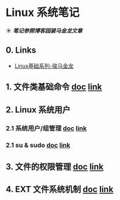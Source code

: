 # Linux 系统笔记
☀ ***笔记参照博客园骏马金龙文章***

## 0. Links
- [Linux基础系列-骏马金龙](http://www.cnblogs.com/f-ck-need-u/p/7048359.html)

## 1. 文件类基础命令 [doc](https://github.com/SublimeCT/note/tree/master/Linux/docs/1.md) [link](http://www.cnblogs.com/f-ck-need-u/p/6995195.html)

## 2. Linux 系统用户
### 2.1 系统用户/组管理 [doc](https://github.com/SublimeCT/note/tree/master/Linux/docs/2.1.md) [link](http://www.cnblogs.com/f-ck-need-u/p/7011460.html)
### 2.1 su & sudo [doc](https://github.com/SublimeCT/note/tree/master/Linux/docs/2.2.md) [link](http://www.cnblogs.com/f-ck-need-u/p/7011669.html)

## 3. 文件的权限管理 [doc](https://github.com/SublimeCT/note/tree/master/Linux/docs/3.md) [link](http://www.cnblogs.com/f-ck-need-u/p/7011971.html)

## 4. EXT 文件系统机制 [doc](https://github.com/SublimeCT/note/tree/master/Linux/docs/4.md) [link](http://www.cnblogs.com/f-ck-need-u/p/7016077.html)
